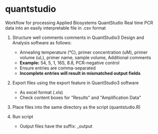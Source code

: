 # quantstudio
Workflow for processing Applied Biosystems QuantStudio Real time PCR data into an easily interpretable file in .csv format

1) Structure well comments comments in QuantStudio3 Design and Analysis software as follows:
    - Annealing temperature (°C), primer concentration (uM), primer volume (uL), primer name, sample volume, Additional comments
    - **Example:** 54, 5, 1, 16S, 8.8, PCR-negative control 
    - Ensure entries are comma-separated
    - **Incomplete entries will result in mismatched output fields**

2) Export files using the export feature in QuantStudio3 software
    - As excel format (.xls)
    - Check content boxes for "Results" and "Amplification Data" 

3) Place files into the same directory as the script (quantstudio.R)

4) Run script 
    - Output files have the suffix: _output 
